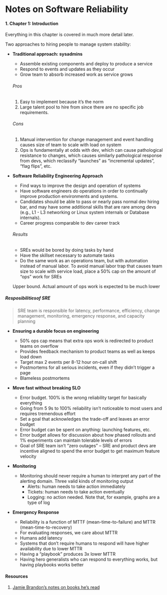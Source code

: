# Notes on Software Reliability

#### 1. Chapter 1: Introduction

Everything in this chapter is covered in much more detail later.

Two approaches to hiring people to manage system stability:

- <b>Traditional approach: sysadmins</b>

  - Assemble existing components and deploy to produce a service
  - Respond to events and updates as they occur
  - Grow team to absorb increased work as service grows
  
  
  ###### Pros
    1. Easy to implement because it’s the norm
    2. Large talent pool to hire from since there are no specific job requirements.
    
  ###### Cons
    1. Manual intervention for change management and event handling causes size of team to scale with load on system
    2. Ops is fundamentally at odds with dev, which can cause pathological resistance to changes, which causes similarly pathological response from devs, which reclassify “launches” as “incremental updates”, “flag flips”, etc.
    

- <b> Software Reliability Engineering Approach </b>
  - Find ways to improve the design and operation of systems 
  - Have software engineers do operations in order to continually improve production environments and systems.
  - Candidates should be able to pass or nearly pass normal dev hiring bar, and may have some additional skills that are rare among devs (e.g., L1 - L3 networking or Linux system internals or Database internals).
  - Career progress comparable to dev career track

  ###### Results
  - SREs would be bored by doing tasks by hand
  - Have the skillset necessary to automate tasks
  - Do the same work as an operations team, but with automation instead of manual labor. To avoid manual labor trap that causes team size to scale with service load, place a 50% cap on the amount of “ops” work for SREs

  Upper bound. Actual amount of ops work is expected to be much lower

##### Resposibilitiesof SRE

> SRE team is responsible for latency, performance, efficiency, change management, monitoring, emergency response, and capacity planning

- <b> Ensuring a durable focus on engineering</b>
  - 50% ops cap means that extra ops work is redirected to product teams on overflow
  - Provides feedback mechanism to product teams as well as keeps load down
  - Target max 2 events per 8-12 hour on-call shift
  - Postmortems for all serious incidents, even if they didn’t trigger a page
  - Blameless postmortems

- <b> Move fast without breaking SLO</b>
  - Error budget. 100% is the wrong reliability target for basically everything
  - Going from 5 9s to 100% reliability isn’t noticeable to most users and requires tremendous effort
  - Set a goal that acknowledges the trade-off and leaves an error budget
  - Error budget can be spent on anything: launching features, etc.
  - Error budget allows for discussion about how phased rollouts and 1% experiments can maintain tolerable levels of errors
  - Goal of SRE team isn’t “zero outages” – SRE and product devs are incentive aligned to spend the error budget to get maximum feature velocity

- <b>Monitoring</b>
  - Monitoring should never require a human to interpret any part of the alerting domain. Three valid kinds of monitoring output
      - Alerts: human needs to take action immediately
      - Tickets: human needs to take action eventually
      - Logging: no action needed. Note that, for example, graphs are a type of log

- <b>Emergency Response</b>
  - Reliability is a function of MTTF (mean-time-to-failure) and MTTR (mean-time-to-recovery)
  - For evaluating responses, we care about MTTR
  - Humans add latency
  - Systems that don’t require humans to respond will have higher availability due to lower MTTR
  - Having a “playbook” produces 3x lower MTTR
  - Having hero generalists who can respond to everything works, but having playbooks works better



#### Resources

1. [ Jamie Brandon’s notes on books he’s read](http://scattered-thoughts.net/)
